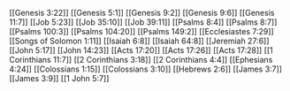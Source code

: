 [[Genesis 3:22]]
[[Genesis 5:1]]
[[Genesis 9:2]]
[[Genesis 9:6]]
[[Genesis 11:7]]
[[Job 5:23]]
[[Job 35:10]]
[[Job 39:11]]
[[Psalms 8:4]]
[[Psalms 8:7]]
[[Psalms 100:3]]
[[Psalms 104:20]]
[[Psalms 149:2]]
[[Ecclesiastes 7:29]]
[[Songs of Solomon 1:11]]
[[Isaiah 6:8]]
[[Isaiah 64:8]]
[[Jeremiah 27:6]]
[[John 5:17]]
[[John 14:23]]
[[Acts 17:20]]
[[Acts 17:26]]
[[Acts 17:28]]
[[1 Corinthians 11:7]]
[[2 Corinthians 3:18]]
[[2 Corinthians 4:4]]
[[Ephesians 4:24]]
[[Colossians 1:15]]
[[Colossians 3:10]]
[[Hebrews 2:6]]
[[James 3:7]]
[[James 3:9]]
[[1 John 5:7]]
